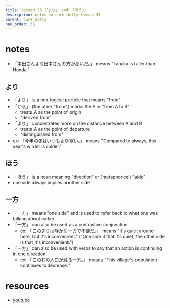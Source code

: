 ```yaml
---
title: lesson 35 (「より」 and 「ほう」)
description: notes on cure dolly lesson 35
parent: cure dolly
nav_order: 35
---
```

# notes
- 「本田さんより田中さんの方が高いだ。」 means "Tanaka is taller than Honda."
## より
- 「より」 is a non-logical particle that means "from"
- 「から」 (the other "from") marks the A in "from A to B"
	- treats A as the point of origin
	- "derived from"
- 「より」 concentrates more on the distance between A and B
	- treats A as the point of departure
	- "distinguished from"
- ex: 「今年の冬はいつもより寒い。」 means "Compared to always, this year's winter is colder."
## ほう
- 「ほう」 is a noun meaning "direction" or (metaphorical) "side"
- one side always implies another side
## 一方
- 「一方」 means "one side" and is used to refer back to what one was talking about earlier
- 「一方」 can also be used as a contrastive conjunction
	- ex: 「この辺りは静かな一方で不便だ。」 means "It's quiet around here, but it's inconvenient." ("One side it that it's quiet, the other side is that it's inconvenient.")
- 「一方」 can also be used with verbs to say that an action is continuing in one direction
	- ex: 「この村の人口が減る一方。」 means "This village's population continues to decrease."
# resources
- [youtube](https://www.youtube.com/watch?v=ma1yZwt1XAc)